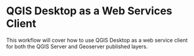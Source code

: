 # QGIS Desktop as a Web Services Client

This workflow will cover how to use QGIS Desktop as a web service client for both the QGIS Server and Geoserver published layers.
